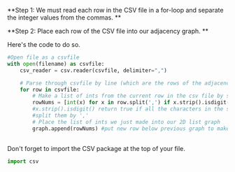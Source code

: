 <!-- title={fileReader()} -->

<!-- concepts={File Input Output, Parsing CSV Files, 2D Lists} -->

<!--badges={Python:30,Algorithms:60}-->

**Step 1: We must read each row in the CSV file in a for-loop and separate the integer values from the commas. **

**Step 2:  Place each row of the CSV file into our adjacency graph. **

Here's the code to do so. 

```Python
#Open file as a csvfile
with open(filename) as csvfile:
    csv_reader = csv.reader(csvfile, delimiter=",")

    # Parse through csvfile by line (which are the rows of the adjacency matrix in our case)
    for row in csvfile:
        # Make a list of ints from the current row in the csv file by splitting the numbers from the ,
        rowNums = [int(x) for x in row.split(',') if x.strip().isdigit()]
        #x.strip().isdigit() return true if all the characters in the string is digit
        #split them by ','
        # Place the list of ints we just made into our 2D list graph
        graph.append(rowNums) #put new row below previous graph to make it as an matrix
    
```

Don't forget to import the CSV package at the top of your file.

```Python
import csv
```
